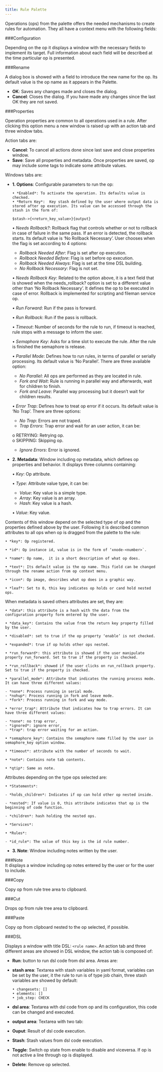 ```yaml
---
title: Rule Palette
---
```


Operations (ops) from the palette offers the needed mechanisms to create 
rules for automation. They all have a context menu with the following fields:

###Configuration

Depending on the op it displays a window with the necessary fields to implement its target. Full information about each field will be described at the time particular op is presented.    

###Rename    

A dialog box is showed with a field to introduce the new name for the op. Its default value is the op name as it appears in the Palette. 

* **OK**: Saves any changes made and closes the dialog.
* **Cancel**: Closes the dialog. If you have made any changes since the last OK they are not saved.    

###Properties  

Operation properties are common to all operations used in a rule. After clicking this option menu a new window is raised up with an action tab and three window tabs.

Action tabs are:

* **Cancel**: To cancel all actions done since last save and close properties window.
* **Save**: Save all properties and metadata. Once properties are saved, op may include some tags to indicate some attribute values.

Windows tabs are:

* **1. Options**: Configurable parameters to run the op:    

      • *Enabled*: To activate the operation. Its defaults value is checked.    
      • *Return Key*:  Key stash defined by the user where output data is stored after op execution. Its value can be accessed through the stash in the form of:         

   `$stash->{<return_key_value>}{output}`    
      
    • *Needs Rollback?*: Rollback flag that controls whether or not to rollback in case of failure in the same pass. If an error is detected, the rollback starts. Its default value is ‘No Rollback Necessary’.  User chooses when the flag is set according to 4 options:  

           
    - *Rollback Needed After*: Flag is set after op execution.    
    - *Rollback Needed Before*: Flag is set before op execution.    
    - *Rollback Needed Always*: Flag is set at the time DSL building.    
    - *No Rollback Necessary*: Flag is not set.    

    • *Needs Rollback Key*: Related to the option above, it is a text field that is showed when the needs_rollback? option is set to a different value other than ‘No Rollback Necessary’. It defines the op to be executed in case of error.
Rollback is implemented for scripting and fileman service op.     
           

    • *Run Forward*: Run if the pass is forward.  
          
    • *Run Rollback*: Run if the pass is rollback.    

    • *Timeout*: Number of seconds for the rule to run, if timeout is reached, rule stops with a message to inform the user.    

    • *Semaphore Key*: Asks for a time slot to execute the rule. After the rule is finished the semaphore is release.    

    • *Parallel Mode*: Defines how to run rules, in terms of parallel or serially processing. Its default value is ‘No Parallel’. There are three available option:       
    
    - *No Parallel*: All ops are performed as they are located in rule.    
    - *Fork and Wait*: Rule is running in parallel way and afterwards, wait for children to finish.     
    - *Fork and Leave*: Parallel way processing but it doesn’t wait for children results.    

    • *Error Trap*: Defines how to treat op error if it occurs. Its default value is ‘No Trap’. There are three options:        

    - *No Trap*: Errors are not traped.    
    - *Trap Errors*: Trap error and wait for an user action, it can be:        

    o RETRYING: Retrying op.             
    o SKIPPING: Skipping op.            
    
    - *Ignore Errors*: Error is ignored.    

    
* **2. Metadata**: Window including op metadata, which defines op properties and behavior. It displays three columns containing:

    • *Key*: Op attribute.      
   
    • *Type*: Attribute value type, it can be:    
    
    - *Value*: Key value is a simple type.    
    - *Array*: Key value is an array.    
    - *Hash*: Key value is a hash.   
   
    • *Value*: Key value.         

Contents of this window depend on the selected type of op and the properties defined above by the user.  Following it is described common attributes to all ops when op is dragged from the palette to the rule:      
   
    • *key*: Op registered.     
   
    • *id*: Op instance id, value is in the form of ‘xnode-<number>`.    
    
    • *name*: Op name,  it is a short description of what op does.    
    
    • *text*: Its default value is the op name. This field can be changed through the rename action from op context menu.    
    
    • *icon*: Op image, describes what op does in a graphic way.    
    
    • *leaf*: Set to 0, this key indicates op holds or cand hold nested ops.   

When metadata is saved others attributes are set, they are:  
  
    • *data*: this attribute is a hash with the data from the configuration property form entered by the user.  
  
    • *data_key*: Contains the value from the return key property filled by the user. 
   
    • *disabled*: set to true if the op property ‘enable’ is not checked.    

    • *expanded*: true if op holds other ops nested.

    • *run_forward*: this attribute is showed if the user manipulate property run_forward. Set to true if the property is checked.

    • *run_rollback*: showed if the user clicks on run_rollback property. Set to true if the property is checked.

    • *parallel_mode*: Attribute that indicates the running process mode. It can have three different values:

    - *none*: Process running in serial mode.    
    - *nohup*: Process running in fork and leave mode.    
    - *fork*: Process running in fork and way mode.    

    • *error_trap*: Attribute that indicates how to trap errors. It can have three different values:    

    - *none*: no trap error,    
    - *ignored*: ignore error,    
    - *trap*: trap error waiting for an action.    

    • *semaphore_key*: Contains the semaphore name filled by the user in semaphore_key option window. 
    
    • *timeout*: attribute with the number of seconds to wait. 
    
    • *note*: Contains note tab contents. 
    
    • *qtip*: Same as note.     

Attributes depending on the type ops selected are:

    • *Statements*:      

    - *holds_children*: Indicates if op can hold other op nested inside.    

    - *nested*: If value is 0, this attribute indicates that op is the beginning of code function.    
 
    - *children*: hash holding the nested ops.        

    • *Services*:     

    • *Rules*:     

    - *id_rule*: The value of this key is the id rule number. 
   
* **3. Note**: Window including notes written by the user.    

###Note    
It displays a window including op notes entered by the user or for the user to include.

###Copy    

Copy op from rule tree area to clipboard.

###Cut   

Drops op from rule tree area to clipboard.

###Paste   

Copy op from clipboard nested to the op selected, if possible.

###DSL   

Displays a window with title DSL: `<rule name>`. An action tab and three different areas are showed in DSL window, the action tab is composed of:

* **Run**: button to run dsl code from dsl area. Areas are:

* **stash area**: Textarea with stash variables in yaml format, variables can be set by the user, it the rule to run is of type job chain, three stash variables are showed by default:

      • changesets: []    
      • elements: []    
      • job_step: CHECK    
* **dsl area**: Textarea with dsl code from op and its configuration, this code can be changed and executed.    

* **output area**: Textarea with two tab:    

* **Ouput**: Result of dsl code execution.    

* **Stash**: Stash values from dsl code execution.    

* **Toggle**: Switch op state from enable to disable and viceversa. If op is not active a line through op is displayed.    

* **Delete**: Remove op selected.    


